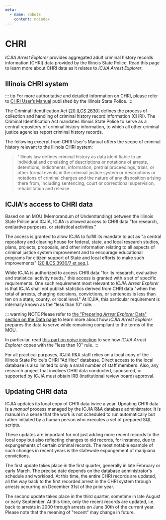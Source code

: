 ```yaml
---
meta:
  - name: robots
    content: noindex
---
```


# CHRI

_ICJIA Arrest Explorer_ provides aggregated adult criminal history records information (CHRI) data provided by the Illinois State Police. Read this page to learn more about CHRI data as it relates to _ICJIA Arrest Explorer_.

## Illinois CHRI system

::: tip
For more authoritative and detailed information on CHRI, please refer to [CHRI User’s Manual](https://www.isp.state.il.us/docs/5-336e.pdf) published by the Illinois State Police.
:::

The Criminal Identification Act [[20 ILCS 2630](http://www.ilga.gov/legislation/ilcs/ilcs3.asp?ActID=350&ChapterID=5)] defines the process of collection and handling of criminal history record information (CHRI). The Criminal Identification Act mandates Illinois State Police to serve as a central repository of criminal history information, to which all other criminal justice agencies report criminal history records.

The following excerpt from CHRI User's Manual offers the scope of criminal history relevant to the Illinois CHRI system:

> "Illinois law defines criminal history as data identifiable to an individual and consisting of descriptions or notations of arrests, detentions, indictments, information, pretrial proceedings, trials, or other formal events in the criminal justice system or descriptions or notations of criminal charges and the nature of any disposition arising there from, including sentencing, court or correctional supervision, rehabilitation and release.

## ICJIA's access to CHRI data

Based on an MOU (Memorandum of Understanding) between the Illinois State Police and ICJIA, ICJIA is allowed access to CHRI data "for research, evaluative purposes, or statistical activities."

The access is granted to allow ICJIA to fulfill its mandate to act as "a central repository and clearing house for federal, state, and local research studies, plans, projects, proposals, and other information relating to all aspects of criminal justice system improvement and to encourage educational programs for citizen support of State and local efforts to make such improvements" [[20 ILCS 3930/7 et seq.](http://www.ilga.gov/legislation/ilcs/ilcs3.asp?ActID=397&ChapterID=5)].

While ICJIA is authorized to access CHRI data "for its research, evaluative and statistical activity needs," this access is granted with a set of specific requirements. One such requirement most relevant to _ICJIA Arrest Explorer_ is that ICJIA shall not publish statistics derived from CHRI data "when the total of arrests, charging decisions, convictions, or sentences is less than ten on a state, county, or local level." At ICJIA, this particular requirement is internally known as the "less than 10" rule.

::: warning NOTE
Please refer to [the "Preparing _Arrest Explorer_ Data" section on the Data page](./data.md#preparing-arrest-explorer-data) to learn more about how _ICJIA Arrest Explorer_ prepares the data to serve while remaining compliant to the terms of the MOU.

In particular, read [this part on noise injection](./data.md#noise-injection) to see how _ICJIA Arrest Explorer_ copes with the "less than 10" rule.
:::

For all practical purposes, ICJIA R&A staff relies on a local copy of the Illinois State Police's CHRI "Ad Hoc" database. Direct access to the local database is also limited to only a small number of staff members. Also, any research project that involves CHRI data conducted, sponsored, or supported by ICJIA must obtain IRB (institutional review board) approval.

## Updating CHRI data

ICJIA updates its local copy of CHRI data twice a year. Updating CHRI data is a _manual_ process managed by the ICJIA R&A database administrator. It is manual in a sense that the work is not scheduled to run automatically but rather initiated by a human person who executes a set of prepared SQL scripts.

These updates are important for not just adding more recent records to the local copy but also reflecting changes to old records, for instance, due to expungements of certain criminal records. The most notable example of such changes in recent years is the statewide expungement of marijuana convictions.

The first update takes place in the first quarter, generally in late February or early March. The precise date depends on the database administrator's schedule and workload. At this time, the entire CHRI records are updated, all the way back to the first recorded arrest in the CHRI system through arrests occurring on December 31st of the prior year.

The second update takes place in the third quarter, sometime in late August or early September. At this time, only the recent records are updated, i.e. back to arrests in 2000 through arrests on June 30th of the current year. Please note that the meaning of "recent" may change in future.

<FundingStatement />

